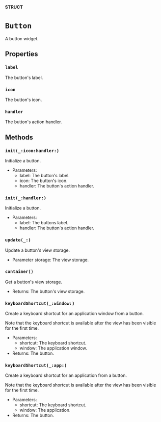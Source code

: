 **STRUCT**

# `Button`

A button widget.

## Properties
### `label`

The button's label.

### `icon`

The button's icon.

### `handler`

The button's action handler.

## Methods
### `init(_:icon:handler:)`

Initialize a button.
- Parameters:
  - label: The button's label.
  - icon: The button's icon.
  - handler: The button's action handler.

### `init(_:handler:)`

Initialize a button.
- Parameters:
  - label: The buttons label.
  - handler: The button's action handler.

### `update(_:)`

Update a button's view storage.
- Parameter storage: The view storage.

### `container()`

Get a button's view storage.
- Returns: The button's view storage.

### `keyboardShortcut(_:window:)`

Create a keyboard shortcut for an application window from a button.

Note that the keyboard shortcut is available after the view has been visible for the first time.
- Parameters:
    - shortcut: The keyboard shortcut.
    - window: The application window.
- Returns: The button.

### `keyboardShortcut(_:app:)`

Create a keyboard shortcut for an application from a button.

Note that the keyboard shortcut is available after the view has been visible for the first time.
- Parameters:
    - shortcut: The keyboard shortcut.
    - window: The application.
- Returns: The button.
